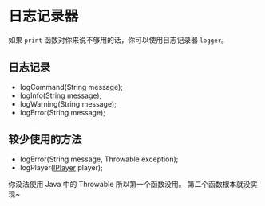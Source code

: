 # 日志记录器

如果 `print` 函数对你来说不够用的话，你可以使用日志记录器 `logger`。

## 日志记录

- logCommand(String message);
- logInfo(String message);
- logWarning(String message);
- logError(String message);

## 较少使用的方法

- logError(String message, Throwable exception);
- logPlayer([IPlayer](/Vanilla/Players/IPlayer) player);

你没法使用 Java 中的 Throwable 所以第一个函数没用。
第二个函数根本就没实现~
